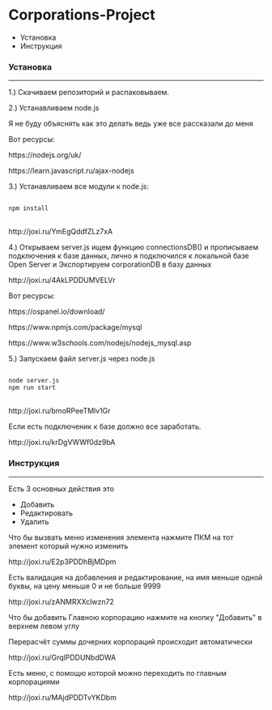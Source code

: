 # Corporations-Project

<ul>
	<li>
		Установка</li>
	<li>
		Инструкция</li>
</ul>
<h3><strong>Установка</strong></h3>
<hr>
<p>
	1.) Скачиваем репозиторий и распаковываем.</p>
<p>
	2.) Устанавливаем node.js&nbsp;</p>
<p>
	Я не буду объяснять как это делать ведь уже все рассказали до меня</p>
<p>
	Вот ресурсы:</p>
<p>
	https://nodejs.org/uk/</p>
<p>
	https://learn.javascript.ru/ajax-nodejs</p>
<p>
	3.) Устанавливаем все модули к node.js:</p>
<pre>
<code>
npm install
</code>
</pre>
http://joxi.ru/YmEgQddfZLz7xA
 
<p>
	4.) Открываем server.js ищем функцию connectionsDB() и прописываем подключения к базе данных, лично я подключился к локальной базе Open Server и Экспортируем corporationDB в базу данных</p>
http://joxi.ru/4AkLPDDUMVELVr
<p>
	Вот ресурсы:</p>
<p>
	https://ospanel.io/download/</p>
<p>
	https://www.npmjs.com/package/mysql</p>
<p>
	https://www.w3schools.com/nodejs/nodejs_mysql.asp</p>

<p>
	5.) Запускаем файл server.js через node.js </p>
	<pre>
<code>
node server.js
npm run start
</code>
</pre>
	http://joxi.ru/bmoRPeeTMlv1Gr
<p>
	Если есть подключеник к базе должно все заработать.</p>
	http://joxi.ru/krDgVWWf0dz9bA
<h3><strong>Инструкция</strong></h3>	
<hr>

	
	
<p>
	Есть 3 основных действия это&nbsp;</p>
<ul>
	<li>
		Добавить</li>
	<li>
		Редактировать</li>
	<li>
		Удалить</li>
</ul>
<p>Что бы вызвать меню изменения элемента нажмите ПКМ на тот элемент который нужно изменить</p>
	http://joxi.ru/E2p3PDDhBjMDpm
<p>Есть валидация на добавления и редактирование, на имя меньше одной буквы, на цену меньше 0 и не больше 9999</p>
	http://joxi.ru/zANMRXXclwzn72
<p>Что бы добавить Главною корпорацию нажмите на кнопку &quot;Добавить&quot; в верхнем левом углу</p>
<p>Перерасчёт суммы дочерних корпораций происходит автоматически</p>
http://joxi.ru/GrqlPDDUNbdDWA
	
<p>Есть меню, с помощю которой можно переходить по главным корпорациями</p>
	http://joxi.ru/MAjdPDDTvYKDbm
<!--<p>Для более удобного скрола используйте комбинацию shift + колесико мышки</p>
